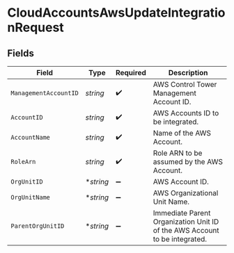 # CloudAccountsAwsUpdateIntegrationRequest


## Fields

| Field                                                                      | Type                                                                       | Required                                                                   | Description                                                                |
| -------------------------------------------------------------------------- | -------------------------------------------------------------------------- | -------------------------------------------------------------------------- | -------------------------------------------------------------------------- |
| `ManagementAccountID`                                                      | *string*                                                                   | :heavy_check_mark:                                                         | AWS Control Tower Management Account ID.                                   |
| `AccountID`                                                                | *string*                                                                   | :heavy_check_mark:                                                         | AWS Accounts ID to be integrated.                                          |
| `AccountName`                                                              | *string*                                                                   | :heavy_check_mark:                                                         | Name of the AWS Account.                                                   |
| `RoleArn`                                                                  | *string*                                                                   | :heavy_check_mark:                                                         | Role ARN to be assumed by the AWS Account.                                 |
| `OrgUnitID`                                                                | **string*                                                                  | :heavy_minus_sign:                                                         | AWS Account ID.                                                            |
| `OrgUnitName`                                                              | **string*                                                                  | :heavy_minus_sign:                                                         | AWS Organizational Unit Name.                                              |
| `ParentOrgUnitID`                                                          | **string*                                                                  | :heavy_minus_sign:                                                         | Immediate Parent Organization Unit ID of the AWS Account to be integrated. |